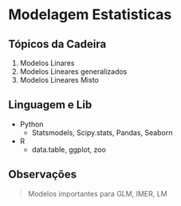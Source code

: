 # Modelagem Estatisticas

## Tópicos da Cadeira
1. Modelos Linares
2. Modelos Lineares generalizados
3. Modelos Lineares Misto

## Linguagem e Lib
* Python
    * Statsmodels, Scipy.stats, Pandas, Seaborn
* R
    * data.table, ggplot, zoo

## Observações
> Modelos importantes para GLM, IMER, LM